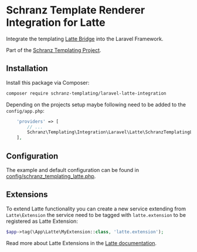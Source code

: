 # Schranz Template Renderer Integration for Latte

Integrate the templating [Latte Bridge](https://github.com/schranz-templating/latte-bridge) 
into the Laravel Framework.

Part of the [Schranz Templating Project](https://github.com/schranz-templating/templating).

## Installation

Install this package via Composer:

```bash
composer require schranz-templating/laravel-latte-integration
```

Depending on the projects setup maybe following need to be added to the `config/app.php`:

```php
    'providers' => [
        // ...
        Schranz\Templating\Integration\Laravel\Latte\SchranzTemplatingLatteProvider::class,
    ],
```

## Configuration

The example and default configuration can be found in [config/schranz_templating_latte.php](config/schranz_templating_latte.php).

## Extensions

To extend Latte functionality you can create a new service extending from `Latte\Extension`
the service need to be tagged with `latte.extension` to be registered as Latte Extension:

```php
$app->tag(\App\Latte\MyExtension::class, 'latte.extension');
```

Read more about Latte Extensions in the [Latte documentation](https://latte.nette.org/en/creating-extension).
